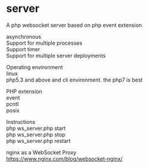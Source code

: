 # server
A php websocket server based on php event extension  

asynchronous  
Support for multiple processes  
Support timer  
Support for multiple server deployments    

Operating environment  
linux  
php5.3 and above and cli environment. the php7 is best  


PHP extension  
event   
pcntl  
posix     

Instructions  
php ws_server.php start  
php ws_server.php stop  
php ws_server.php restart        


nginx as a WebSocket Proxy    
https://www.nginx.com/blog/websocket-nginx/

